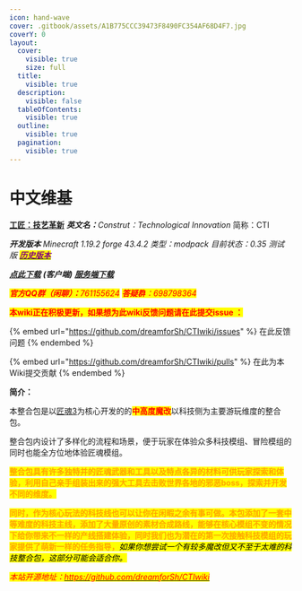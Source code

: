 ```yaml
---
icon: hand-wave
cover: .gitbook/assets/A1B775CCC39473F8490FC354AF68D4F7.jpg
coverY: 0
layout:
  cover:
    visible: true
    size: full
  title:
    visible: true
  description:
    visible: false
  tableOfContents:
    visible: true
  outline:
    visible: true
  pagination:
    visible: true
---
```


# 中文维基

[**工匠：技艺革新**](https://www.mcmod.cn/modpack/989.html)    _**英文名：**&#x43;onstrut：Technological Innovation_   简称：CTI

_**开发版本**_  _Minecraft 1.19.2 forge 43.4.2   类型：modpack  目前状态：0.35 测试版_       [_<mark style="color:purple;">**历史版本**</mark>_](https://bbsmc.net/modpack/cti/versions)

[_**点此下载**_](https://bbsmc.net/modpack/cti) _**(客户端)**_           [_**服务端下载**_](https://github.com/ShadowsofDreams/CTI-server/releases)

_<mark style="color:red;">**官方QQ群（闲聊）：**</mark><mark style="color:red;">761155624</mark>_             _<mark style="color:red;">**答疑群**</mark><mark style="color:red;">：698798364</mark>_

<mark style="color:red;">**本wiki正在积极更新，如果想为此wiki反馈问题请在此提交issue ：**</mark>

{% embed url="https://github.com/dreamforSh/CTIwiki/issues" %}
在此反馈问题
{% endembed %}

{% embed url="https://github.com/dreamforSh/CTIwiki/pulls" %}
在此为本Wiki提交贡献
{% endembed %}

**简介：**

本整合包是以[匠魂3](https://www.mcmod.cn/class/3725.html)为核心开发的的<mark style="color:red;">**中高度魔改**</mark>以科技侧为主要游玩维度的整合包。

整合包内设计了多样化的流程和场景，便于玩家在体验众多科技模组、冒险模组的同时也能全方位地体验匠魂模组。

<mark style="color:orange;">**整合包具有许多独特并的匠魂武器和工具以及特点各异的材料可供玩家探索和体验，利用自己亲手组装出来的强大工具去击败世界各地的邪恶boss，探索并开发不同的维度。**</mark>

<mark style="color:orange;">**同时，作为核心玩法的科技线也可以让你在闲暇之余有事可做。本包添加了一套中等难度的科技主线，添加了大量原创的素材合成路线，能够在核心模组不变的情况下给你带来不一样的产线搭建体验，同时我们也为潜在的第一次接触科技模组的玩家提供了萌新一样的任务指导，**</mark>_<mark style="background-color:yellow;">如果你想尝试一个有较多魔改但又不至于太难的科技整合包，这部分可能会适合你。</mark>_



_<mark style="color:red;background-color:yellow;">本站开源地址：</mark>_[_<mark style="color:red;background-color:yellow;">https://github.com/dreamforSh/CTIwiki</mark>_](https://github.com/dreamforSh/CTIwiki)
